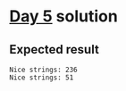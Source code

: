 # [Day 5](https://adventofcode.com/2015/day/5) solution

## Expected result

```
Nice strings: 236
Nice strings: 51
```